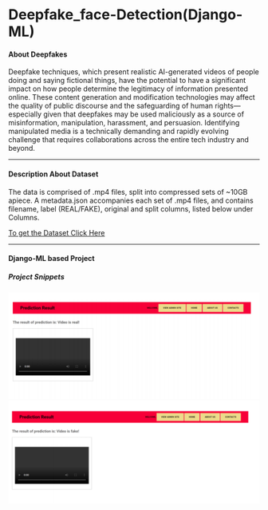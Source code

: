 # Deepfake_face-Detection(Django-ML)
<h4>About Deepfakes</h4>
<p>Deepfake techniques, which present realistic AI-generated videos of people doing and saying fictional things, have the potential to have a significant impact on how people determine the legitimacy of information presented online. These content generation and modification technologies may affect the quality of public discourse and the safeguarding of human rights—especially given that deepfakes may be used maliciously as a source of misinformation, manipulation, harassment, and persuasion. Identifying manipulated media is a technically demanding and rapidly evolving challenge that requires collaborations across the entire tech industry and beyond.</p>
<hr>
<h4>Description About Dataset</h4>
<p>The data is comprised of .mp4 files, split into compressed sets of ~10GB apiece. A metadata.json accompanies each set of .mp4 files, and contains filename, label (REAL/FAKE), original and split columns, listed below under Columns.</p>
<a href="https://www.kaggle.com/c/deepfake-detection-challenge/data">To get the Dataset Click Here</a>
<hr>
<h4> Django-ML based Project</h4>
<h5> Project Snippets</h5>
<img src ="img/img1.png">
<img src ="img/img2.png">
